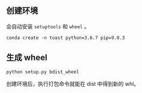 ## 创建环境

会自动安装 `setuptools` 和 `wheel` 。
```
conda create -n toast python=3.6.7 pip=9.0.3
```

## 生成 wheel
```
python setup.py bdist_wheel
```

创建环境后，执行打包命令就能在 dist 中得到新的 whl。
